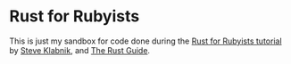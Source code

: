 # Rust for Rubyists

This is just my sandbox for code done during the [Rust for Rubyists tutorial](http://www.rustforrubyists.com/index.html) by [Steve Klabnik](http://steveklabnik.com/), and [The Rust Guide](http://doc.rust-lang.org/guide.html).
